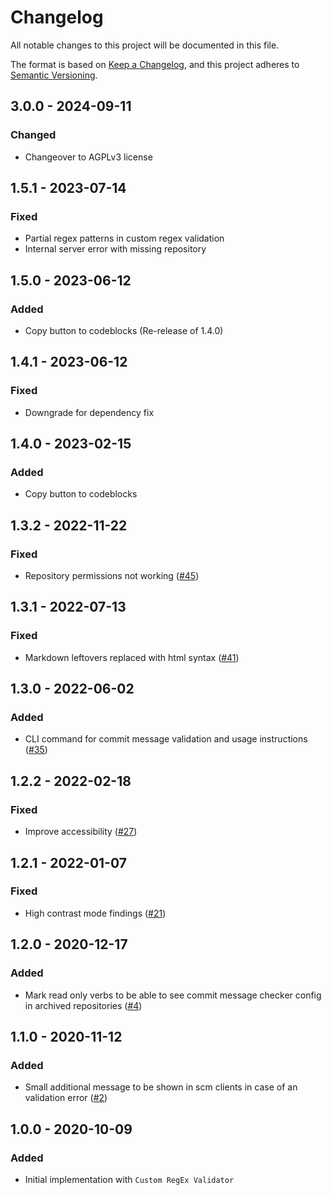 # Changelog
All notable changes to this project will be documented in this file.

The format is based on [Keep a Changelog](https://keepachangelog.com/en/1.0.0/),
and this project adheres to [Semantic Versioning](https://semver.org/spec/v2.0.0.html).

## 3.0.0 - 2024-09-11
### Changed
- Changeover to AGPLv3 license

## 1.5.1 - 2023-07-14
### Fixed
- Partial regex patterns in custom regex validation
- Internal server error with missing repository

## 1.5.0 - 2023-06-12
### Added
- Copy button to codeblocks (Re-release of 1.4.0)

## 1.4.1 - 2023-06-12
### Fixed
- Downgrade for dependency fix

## 1.4.0 - 2023-02-15
### Added
- Copy button to codeblocks

## 1.3.2 - 2022-11-22
### Fixed
- Repository permissions not working ([#45](https://github.com/scm-manager/scm-commit-message-checker-plugin))

## 1.3.1 - 2022-07-13
### Fixed
- Markdown leftovers replaced with html syntax ([#41](https://github.com/scm-manager/scm-commit-message-checker-plugin/pull/41))

## 1.3.0 - 2022-06-02
### Added
- CLI command for commit message validation and usage instructions ([#35](https://github.com/scm-manager/scm-commit-message-checker-plugin/pull/35))

## 1.2.2 - 2022-02-18
### Fixed
- Improve accessibility ([#27](https://github.com/scm-manager/scm-commit-message-checker-plugin/pull/27))

## 1.2.1 - 2022-01-07
### Fixed
- High contrast mode findings ([#21](https://github.com/scm-manager/scm-commit-message-checker-plugin/pull/21))

## 1.2.0 - 2020-12-17
### Added
- Mark read only verbs to be able to see commit message checker config in archived repositories ([#4](https://github.com/scm-manager/scm-commit-message-checker-plugin/pull/4))

## 1.1.0 - 2020-11-12
### Added
- Small additional message to be shown in scm clients in case of an validation error ([#2](https://github.com/scm-manager/scm-commit-message-checker-plugin/pull/2))

## 1.0.0 - 2020-10-09
### Added
- Initial implementation with `Custom RegEx Validator`

